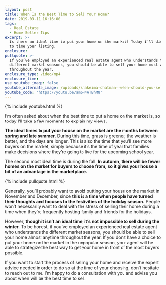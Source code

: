 ```yaml
---
layout: post
title: When Is the Best Time to Sell Your Home?
date: 2019-03-11 16:16:00
tags:
  - Real Estate
  - Home Seller Tips
excerpt: >-
  Is there an ideal time to put your home on the market? Today I’ll discuss how
  to time your listing.
enclosure:
pullquote: >-
  If you’ve employed an experienced real estate agent who understands the
  different market seasons, you should be able to sell your home most any time
  throughout the year.
enclosure_type: video/mp4
enclosure_time:
use_youtube_image: false
youtube_alternate_image: /uploads/shakeima-chatman--when-should-you-sell-your-home-youtube.jpg
youtube_code: 'https://youtu.be/am6H4ATBhM8'
---
```


{% include youtube.html %}

I’m often asked about when the best time to put a home on the market is, so today I’ll take a few moments to explain my views.

**The ideal times to put your house on the market are the months between spring and late summer.** During this time, grass is greener, the weather is better, and the days are longer. This is also the time that you’ll see more buyers on the market, simply because it’s the time of year that families make decisions where they’re going to live for the upcoming school year.

The second most ideal time is during the fall. **In autumn, there will be fewer homes on the market for buyers to choose from, so it gives your house a bit of an advantage in the marketplace.**

{% include pullquote.html %}

Generally, you’ll probably want to avoid putting your house on the market in November and December, since **this is a time when people have turned their thoughts and focuses to the festivities of the holiday season.** People won’t necessarily want to deal with the stress of selling their home during a time when they’re frequently hosting family and friends for the holidays.

However, **though it isn’t an ideal time, it’s not impossible to sell during the winter.** To be honest, if you’ve employed an experienced real estate agent who understands the different market seasons, you should be able to sell your home almost anytime throughout the year. If you don’t have a choice to put your home on the market in the unpopular season, your agent will be able to strategize the best way to get your home in front of the most buyers possible.

If you want to start the process of selling your home and receive the expert advice needed in order to do so at the time of your choosing, don’t hesitate to reach out to me. I’m happy to do a consultation with you and advise you about when will be the best time to sell.